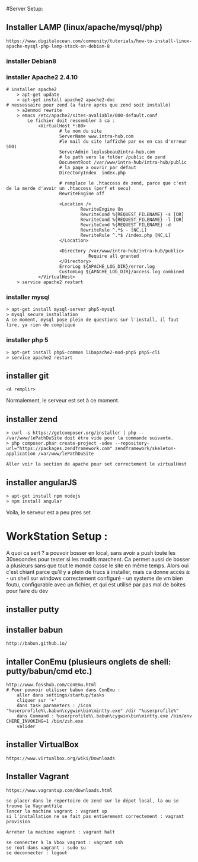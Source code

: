 #Server Setup:

## Installer LAMP (linux/apache/mysql/php)
	https://www.digitalocean.com/community/tutorials/how-to-install-linux-apache-mysql-php-lamp-stack-on-debian-8
### installer Debian8

### installer Apache2 2.4.10
	# installer apache2
		> apt-get update
		> apt-get install apache2 apache2-doc
	# nessessaire pour zend (a faire après que zend soit installé)
		> a2enmod rewrite
		> emacs /etc/apache2/sites-avaliable/000-default.conf
            Le fichier doit ressembler à ca :
                <VirtualHost *:80>
                        # le nom du site
                        ServerName www.intra-hub.com
                        #le mail du site (affiché par ex en cas d'erreur 500)
                        ServerAdmin leplusbeau@intra-hub.com
                        # le path vers le folder /public de zend
                        DocumentRoot /var/www/intra-hub/intra-hub/public
                        # la page a ouvrir par défaut
                        DirectoryIndex  index.php

                        # remplace le .htaccess de zend, parce que c'est de la merde d'avoir un .htaccess (perf et secu)
                        RewriteEngine off

                        <Location />
                                RewriteEngine On
                                RewriteCond %{REQUEST_FILENAME} -s [OR]
                                RewriteCond %{REQUEST_FILENAME} -l [OR]
                                RewriteCond %{REQUEST_FILENAME} -d
                                RewriteRule ^.*$ - [NC,L]
                                RewriteRule ^.*$ /index.php [NC,L]
                        </Location>

                        <Directory /var/www/intra-hub/intra-hub/public>
                                   Require all granted
                        </Directory>
                        ErrorLog ${APACHE_LOG_DIR}/error.log
                        CustomLog ${APACHE_LOG_DIR}/access.log combined
                </VirtualHost>
        > service apache2 restart

			
### installer mysql
	> apt-get install mysql-server php5-mysql
    > mysql_secure_installation
    A ce moment, mysql pose plein de questions sur l'install, il faut lire, ya rien de compliqué
### installer php 5
	> apt-get install php5-common libapache2-mod-php5 php5-cli
    > service apache2 restart

## installer git 
    <A remplir>

Normalement, le serveur est set à ce moment.

## installer zend
    > curl -s https://getcomposer.org/installer | php --
    /var/www/lePathDuSite doit être vide pour la commande suivante.
    > php composer.phar create-project -sdev --repository-url="https://packages.zendframework.com" zendframework/skeleton-application /var/www/lePathDuSite
	
    Aller voir la section de apache pour set correctement le virtualHost
## installer angularJS
	> apt-get install npm nodejs
    > npm install angular


Voila, le serveur est a peu pres set

# WorkStation Setup :
A quoi ca sert ?
    a pouvoir bosser en local, sans avoir a push toute les 30secondes pour tester si les modifs marchent.
    Ca permet aussi de bosser a plusieurs sans que tout le monde casse le site en même temps.
    Alors oui c'est chiant parce qu'il y a plein de trucs à installer, mais ca donne accès à:
        - un shell sur windows correctement configuré
        - un systeme de vm bien foutu, configurable avec un fichier, et qui est utilisé par pas mal de boites pour faire du dev


## installer putty
    
    
## installer babun
    http://babun.github.io/

## intaller ConEmu (plusieurs onglets de shell: putty/babun/cmd etc.)
    http://www.fosshub.com/ConEmu.html
    # Pour pouvoir utiliser babun dans ConEmu :
        aller dans settings/startup/tasks
        cliquer sur '+'
        dans task parameters : /icon "%userprofile%\.babun\cygwin\bin\mintty.exe" /dir "%userprofile%"
        dans Command : %userprofile%\.babun\cygwin\bin\mintty.exe /bin/env CHERE_INVOKING=1 /bin/zsh.exe
        valider

## installer VirtualBox
    https://www.virtualbox.org/wiki/Downloads



## Installer Vagrant
    https://www.vagrantup.com/downloads.html

    se placer dans le repertoire de zend sur le dépot local, la ou se trouve le Vagrantfile
    lancer la machine vagrant : vagrant up
    si l'installation ne se fait pas entierement correctement : vagrant provision

    Arreter la machine vagrant : vagrant halt

    se connecter à la Vbox vagrant : vagrant ssh
    se root dans vagrant : sudo su
    se deconnecter : logout
